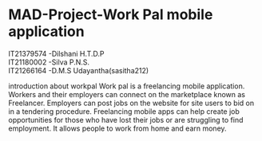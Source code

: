 # MAD-Project-Work Pal mobile application 


IT21379574 -Dilshani H.T.D.P   
IT21180002 -Silva P.N.S.  
IT21266164 -D.M.S Udayantha(sasitha212)

  

introduction about workpal
Work pal is a freelancing mobile application. 
Workers and their employers can connect on the marketplace known as Freelancer. Employers can post jobs on the website for site users to bid on in a tendering procedure. 
Freelancing mobile apps can help create job opportunities for those who have lost their jobs or are struggling to find employment.
It allows people to work from home and earn money. 
